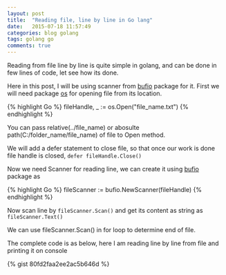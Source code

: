 ```yaml
---
layout: post
title:  "Reading file, line by line in Go lang"
date:   2015-07-18 11:57:49
categories: blog golang
tags: golang go
comments: true
---
```

Reading from file line by line is quite simple in golang, and can be done in few lines of code, let see how its done.

Here in this post, I will be using scanner from [bufio](https://golang.org/pkg/bufio/) package for it.
First we will need package [os](https://golang.org/pkg/os/) for opening file from its location.

{% highlight Go %}
	fileHandle, _ := os.Open("file_name.txt")
{% endhighlight %}

You can pass relative(../file_name) or abosulte path(C:/folder_name/file_name) of file to Open method.

We will add a defer statement to close file, so that once our work is done file handle is closed, <code>defer fileHandle.Close()</code>

Now we need Scanner for reading line, we can create it using [bufio](https://golang.org/pkg/bufio/) package as 

{% highlight Go %}
	fileScanner := bufio.NewScanner(fileHandle)
{% endhighlight %}

Now scan line by <code>fileScanner.Scan()</code> and get its content as string as 
<code> fileScanner.Text() </code>

We can use fileScanner.Scan() in for loop to determine end of file.

The complete code is as below, here I am reading line by line from file and printing it on console

{% gist 80fd2faa2ee2ac5b646d %}